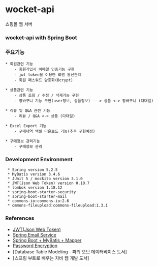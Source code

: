 # wocket-api
쇼핑몰 웹 서버

### wocket-api with Spring Boot

### 주요기능
```
* 회원관련 기능
    - 회원가입시 이메일 인증기능 구현
    - jwt token을 이용한 회원 통신관리
    - 회원 패스워드 암호화(Bcrypt)

* 상품관련 기능
    - 상품 조회 / 수정 / 삭제기능 구현
    - 장바구니 기능 구현(user정보, 상품정보) ---> 상품 <-> 장바구니 (다대일)

* 리뷰 및 Q&A 관련 기능
    - 리뷰 / Q&A <-> 상품 (다대일)

* Excel Export 기능
    - 구매내역 엑셀 다운로드 기능(추후 구현예정)

* 구매정보 관리기능
    - 구매정보 관리
```

### Development Environment
```
 * Spring version 5.2.5
 * MyBatis version 3.4.6
 * JUnit 5 / mockito version 3.1.0
 * JWT(Json Web Token) version 0.10.7
 * lombok version 1.18.12
 * spring-boot-starter-security
 * spring-boot-starter-mail
 * commons-io:commons-io:2.6
 * ommons-fileupload:commons-fileupload:1.3.1
 ```

### References
 * [JWT(Json Web Token)](https://jwt.io/)
 * [Spring Email Service](https://docs.spring.io/spring-framework/docs/5.0.0.BUILD-SNAPSHOT/spring-framework-reference/html/mail.html)
 * [Spring Boot + MyBatis + Mapper](https://mybatis.org/spring-boot-starter/mybatis-spring-boot-autoconfigure/)
 * [Password Encryption](https://mia-dahae.tistory.com/120)
 * [Database Table Modeling - 파워 오브 데이터베이스 도서]
 * [스프링 부트로 배우는 자바 웹 개발 도서]
